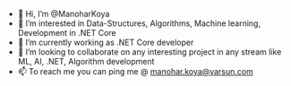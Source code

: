 - 👋 Hi, I’m @ManoharKoya
- 👀 I’m interested in Data-Structures, Algorithms, Machine learning, Development in .NET Core 
- 🌱 I’m currently working as .NET Core developer
- 💞️ I’m looking to collaborate on any interesting project in any stream like ML, AI, .NET, Algorithm development 
- 📫 To reach me you can ping me @ manohar.koya@varsun.com

<!---
ManoharKoya/ManoharKoya is a ✨ special ✨ repository because its `README.md` (this file) appears on your GitHub profile.
You can click the Preview link to take a look at your changes.
--->
